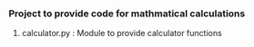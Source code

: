 ### Project to provide code for mathmatical calculations
1. calculator.py : Module to provide calculator functions
